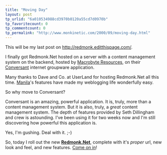```yaml
---
title: "Moving Day"
layout: post
tp_urlid: "6a010534988cd3970b0120a55cd7d0970b"
tp_favoritecount: 0
tp_commentcount: 0
tp_permalink: "http://www.monkinetic.com/2000/09/moving-day.html"
---
```

This will be my last post on http://redmonk.editthispage.com/.

I finally got Redmonk.Net hosted on a server with a content management system on the backend, hosted by <a href="http://www.macrobyteresources.com/">Macrobyte Resources</a>, on their <a href="http://www.macrobyteresources.com/conversant/">Conversant</a> internet groupware application.

Many thanks to Dave and Co. at UserLand for hosting Redmonk.Net all this time. <a href="http://manila.userland.com">Manila</a>&#39;s features have made my weblogging life wonderfully easy.

So why move to Conversant?

Conversant is an amazing, powerful application. It is, truly, more than a content management system. But it is also, truly, a <i>great</i> content management system. The depth of features provided by Seth Dillingham and crew is astounding. I&#39;ve been using it for two weeks now and I&#39;m still discovering how powerful this application is.

Yes, I&#39;m gushing. Deal with it. ;-)

So, today I roll out the new <a href="http://www.redmonk.net"><b>Redmonk.Net</b></a>, complete with it&#39;s <i>proper</i> url, new look and feel, and new features. <a href="http://www.redmonk.net">Come on in</a>!
